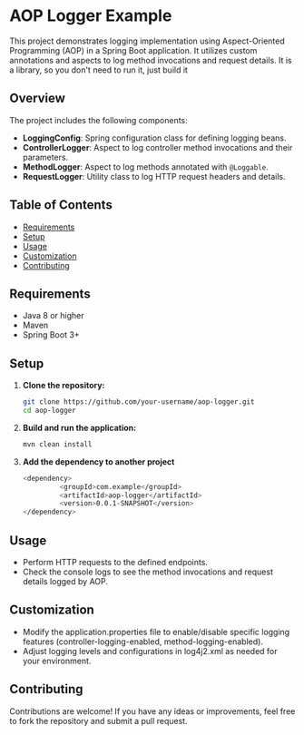 # AOP Logger Example

This project demonstrates logging implementation using Aspect-Oriented Programming (AOP) in a Spring Boot application. It utilizes custom annotations and aspects to log method invocations and request details. 
It is a library, so you don't need to run it, just build it

## Overview

The project includes the following components:

- **LoggingConfig**: Spring configuration class for defining logging beans.
- **ControllerLogger**: Aspect to log controller method invocations and their parameters.
- **MethodLogger**: Aspect to log methods annotated with `@Loggable`.
- **RequestLogger**: Utility class to log HTTP request headers and details.

## Table of Contents

- [Requirements](#requirements)
- [Setup](#setup)
- [Usage](#usage)
- [Customization](#customization)
- [Contributing](#contributing)

## Requirements

- Java 8 or higher
- Maven 
- Spring Boot 3+

## Setup

1. **Clone the repository:**

   ```bash
   git clone https://github.com/your-username/aop-logger.git
   cd aop-logger
2. **Build and run the application:**
   ```bash
   mvn clean install
3. **Add the dependency to another project**
   ```bash
   <dependency>
            <groupId>com.example</groupId>
            <artifactId>aop-logger</artifactId>
            <version>0.0.1-SNAPSHOT</version>
   </dependency>

## Usage
- Perform HTTP requests to the defined endpoints.
- Check the console logs to see the method invocations and request details logged by AOP.

## Customization
- Modify the application.properties file to enable/disable specific logging features (controller-logging-enabled, method-logging-enabled).
- Adjust logging levels and configurations in log4j2.xml as needed for your environment.

## Contributing
Contributions are welcome! If you have any ideas or improvements, feel free to fork the repository and submit a pull request.
   

